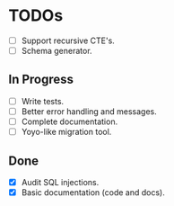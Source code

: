 # TODOs

- [ ] Support recursive CTE's.
- [ ] Schema generator.

## In Progress

- [ ] Write tests.
- [ ] Better error handling and messages.
- [ ] Complete documentation.
- [ ] Yoyo-like migration tool.

## Done

- [x] Audit SQL injections.
- [x] Basic documentation (code and docs).
